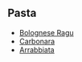 ## Pasta
- [Bolognese Ragu](bolognese-ragu.md)
- [Carbonara](carbonara.md)
- [Arrabbiata](arrabbiata.md)
